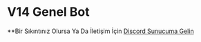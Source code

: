 # V14 Genel Bot
**Bir Sıkıntınız Olursa Ya Da  İletişim İçin [Discord Sunucuma Gelin](https://discord.gg/VaMycaEybT)
